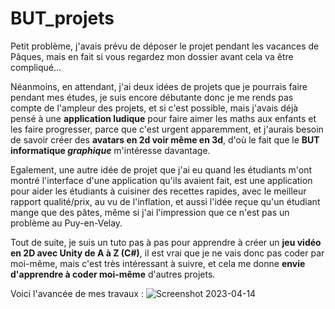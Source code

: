 # BUT_projets
Petit problème, j'avais prévu de déposer le projet pendant les vacances de Pâques, mais en fait si vous regardez mon dossier avant cela va être compliqué...

Néanmoins, en attendant, j'ai deux idées de projets que je pourrais faire pendant mes études, je suis encore débutante donc je me rends pas compte de l'ampleur des projets, et si c'est possible, mais j'avais déjà pensé à une **application ludique** pour faire aimer les maths aux enfants et les faire progresser, parce que c'est urgent apparemment, et j'aurais besoin de savoir créer des **avatars en 2d voir même en 3d**, d'où le fait que le **BUT informatique *graphique*** m'intéresse davantage.

Egalement, une autre idée de projet que j'ai eu quand les étudiants m'ont montré l'interface d'une application qu'ils avaient fait, est une application pour aider les étudiants à cuisiner des recettes rapides, avec le meilleur rapport qualité/prix, au vu de l'inflation, et aussi l'idée reçue qu'un étudiant mange que des pâtes, même si j'ai l'impression que ce n'est pas un problème au Puy-en-Velay.

Tout de suite, je suis un tuto pas à pas pour apprendre à créer un **jeu vidéo en 2D avec Unity de A à Z (C#)**, il est vrai que je ne vais donc pas coder par moi-même, mais c'est très intéressant à suivre, et cela me donne **envie d'apprendre à coder moi-même** d'autres projets.

Voici l'avancée de mes travaux :
![Screenshot 2023-04-14](https://user-images.githubusercontent.com/127013475/232117856-4e781869-7caa-4d81-8bc3-b85589d2a514.png)
